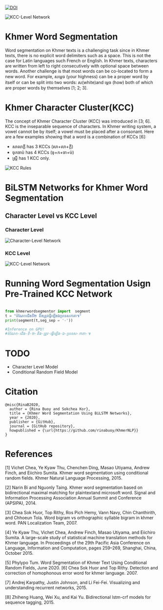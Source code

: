 [![DOI](https://zenodo.org/badge/289483297.svg)](https://zenodo.org/badge/latestdoi/289483297)

![KCC-Level Network](https://github.com/rinabuoy/KhmerNLP/blob/master/assets/KCCNetwork.PNG)

# Khmer Word Segmentation
Word segmentation on Khmer texts is a challenging task since in Khmer texts, there is
no explicit word delimiters such as a space.
This is not the case for Latin languages such
French or English. In Khmer texts, characters are written from left to right consecutively with optional space between words.
Another challenge is that most words can be
co-located to form a new word. For example, សម្តេច (your highness) can be a proper
word by itself or can be split into two words:
ស(white)and ម្តេច (how) both of which are
proper words by themselves [1; 2; 3].

# Khmer Character Cluster(KCC)

The concept of Khmer Character Cluster
(KCC) was introduced in [3; 6]. KCC is
the inseparable sequence of characters. In
Khmer writing system, a vowel cannot be by
itself; a vowel must be placed after a consonant. Here are a few examples showing that
a word is a combination of KCCs [6]:
* សាលាក្តី has 3 KCCs (សា+លា+ក្តី)
* ចុកចាប់ has 4 KCCs (ចុ+ក+ចា+ប់)
* ស្ត្រី has 1 KCC only.

![KCC Rules](https://github.com/rinabuoy/KhmerNLP/blob/master/assets/KCCrule.PNG)


# BiLSTM Networks for Khmer Word Segmentation

## Character Level vs KCC Level

### Character Level

![Character-Level Network](https://github.com/rinabuoy/KhmerNLP/blob/master/assets/CharacterLevelNetwork.PNG)


### KCC Level

![KCC-Level Network](https://github.com/rinabuoy/KhmerNLP/blob/master/assets/KCCNetwork.PNG)

# Running Word Segmentation Usign Pre-Trained KCC Network


```python

from khmerwordsegmentor import  segment
t = "ចំណែកជើងទី២ នឹងត្រូវធ្វើឡើងឯប្រទេសកាតា៕"
print(segment(t,seg_sep = '-'))

#Inference on GPU!
#ចំណែក-ជើង-ទី-២-នឹង-ត្រូវ-ធ្វើឡើង-ឯ-ប្រទេស-កាតា-៕

```
# TODO

* Character Level Model 
* Conditional Random Field Model


# Citation
```
@misc{RinaB2020,
  author = {Rina Buoy and Sokchea Kor},
  title = {Khmer Word Segmentation Using BiLSTM Networks},
  year = {2020},
  publisher = {GitHub},
  journal = {GitHub repository},
  howpublished = {\url{https://github.com/rinabuoy/KhmerNLP}}
}
```

# References

[1] Vichet Chea, Ye Kyaw Thu, Chenchen
Ding, Masao Utiyama, Andrew Finch,
and Eiichiro Sumita. Khmer word
segmentation using conditional random
fields. Khmer Natural Language Processing, 2015.

[2] Narin Bi and Nguonly Taing. Khmer
word segmentation based on bidirectional maximal matching for
plaintextand microsoft word. Signal and
Information Processing Association Annual Summit and Conference (APSIPA),
2014.

[3] Chea Sok Huor, Top Rithy, Ros Pich
Hemy, Vann Navy, Chin Chanthirith,
and Chhoeun Tola. Word bigram vs
orthographic syllable bigram in khmer
word. PAN Localization Team, 2007.

[4] Ye Kyaw Thu, Vichet Chea, Andrew
Finch, Masao Utiyama, and Eiichiro
Sumita. A large-scale study of statistical
machine translation methods for Khmer
language. In Proceedings of the 29th Pacific Asia Conference on Language, Information and Computation, pages 259–269,
Shanghai, China, October 2015.

[5] Phylypo Tum. Word Segmentation of
Khmer Text Using Conditional Random
Fields, June 2020.
[6] Chea Sok Huor and Top Rithy. Detection and correction of homophonous error
word for khmer language. 2007.

[7] Andrej Karpathy, Justin Johnson, and
Li Fei-Fei. Visualizing and understanding recurrent networks, 2015.

[8] Zhiheng Huang, Wei Xu, and Kai Yu.
Bidirectional lstm-crf models for sequence tagging, 2015.
